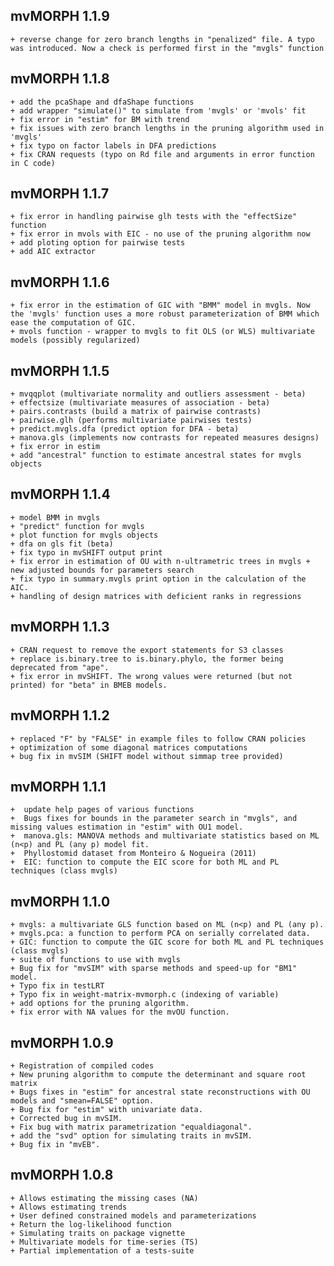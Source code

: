 ## mvMORPH 1.1.9
    + reverse change for zero branch lengths in "penalized" file. A typo was introduced. Now a check is performed first in the "mvgls" function
## mvMORPH 1.1.8
    + add the pcaShape and dfaShape functions
    + add wrapper "simulate()" to simulate from 'mvgls' or 'mvols' fit
    + fix error in "estim" for BM with trend
    + fix issues with zero branch lengths in the pruning algorithm used in 'mvgls'
    + fix typo on factor labels in DFA predictions
    + fix CRAN requests (typo on Rd file and arguments in error function in C code)
## mvMORPH 1.1.7
    + fix error in handling pairwise glh tests with the "effectSize" function
    + fix error in mvols with EIC - no use of the pruning algorithm now
    + add ploting option for pairwise tests
    + add AIC extractor
## mvMORPH 1.1.6
    + fix error in the estimation of GIC with "BMM" model in mvgls. Now the 'mvgls' function uses a more robust parameterization of BMM which ease the computation of GIC.
    + mvols function - wrapper to mvgls to fit OLS (or WLS) multivariate models (possibly regularized)
## mvMORPH 1.1.5
    + mvqqplot (multivariate normality and outliers assessment - beta)
    + effectsize (multivariate measures of association - beta)
    + pairs.contrasts (build a matrix of pairwise contrasts)
    + pairwise.glh (performs multivariate pairwises tests)
    + predict.mvgls.dfa (predict option for DFA - beta)
    + manova.gls (implements now contrasts for repeated measures designs)
    + fix error in estim
    + add "ancestral" function to estimate ancestral states for mvgls objects
## mvMORPH 1.1.4
    + model BMM in mvgls
    + "predict" function for mvgls
    + plot function for mvgls objects
    + dfa on gls fit (beta)
    + fix typo in mvSHIFT output print 
    + fix error in estimation of OU with n-ultrametric trees in mvgls + new adjusted bounds for parameters search
    + fix typo in summary.mvgls print option in the calculation of the AIC.
    + handling of design matrices with deficient ranks in regressions
## mvMORPH 1.1.3
    + CRAN request to remove the export statements for S3 classes
    + replace is.binary.tree to is.binary.phylo, the former being deprecated from "ape".
    + fix error in mvSHIFT. The wrong values were returned (but not printed) for "beta" in BMEB models.
## mvMORPH 1.1.2
    + replaced "F" by "FALSE" in example files to follow CRAN policies
    + optimization of some diagonal matrices computations
    + bug fix in mvSIM (SHIFT model without simmap tree provided)
## mvMORPH 1.1.1
    +  update help pages of various functions
    +  Bugs fixes for bounds in the parameter search in "mvgls", and missing values estimation in "estim" with OU1 model.
    +  manova.gls: MANOVA methods and multivariate statistics based on ML (n<p) and PL (any p) model fit.
    +  Phyllostomid dataset from Monteiro & Nogueira (2011)
    +  EIC: function to compute the EIC score for both ML and PL techniques (class mvgls)
## mvMORPH 1.1.0
    + mvgls: a multivariate GLS function based on ML (n<p) and PL (any p).
    + mvgls.pca: a function to perform PCA on serially correlated data.
    + GIC: function to compute the GIC score for both ML and PL techniques (class mvgls)
    + suite of functions to use with mvgls
    + Bug fix for "mvSIM" with sparse methods and speed-up for "BM1" model.
    + Typo fix in testLRT
    + Typo fix in weight-matrix-mvmorph.c (indexing of variable)
    + add options for the pruning algorithm.
    + fix error with NA values for the mvOU function.
## mvMORPH 1.0.9
    + Registration of compiled codes
    + New pruning algorithm to compute the determinant and square root matrix
    + Bugs fixes in "estim" for ancestral state reconstructions with OU models and "smean=FALSE" option.
    + Bug fix for "estim" with univariate data.
    + Corrected bug in mvSIM.
    + Fix bug with matrix parametrization "equaldiagonal".
    + add the "svd" option for simulating traits in mvSIM.
    + Bug fix in "mvEB".
## mvMORPH 1.0.8
    + Allows estimating the missing cases (NA)
    + Allows estimating trends
    + User defined constrained models and parameterizations  
    + Return the log-likelihood function
    + Simulating traits on package vignette
    + Multivariate models for time-series (TS)
    + Partial implementation of a tests-suite
